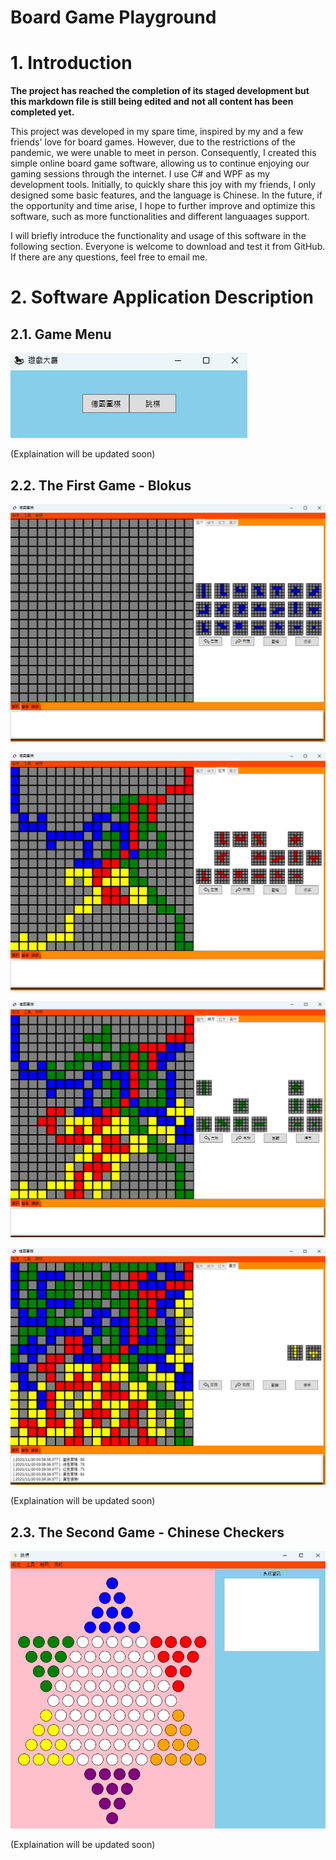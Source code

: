 # Board Game Playground

# 1. Introduction

**The project has reached the completion of its staged development but this markdown file is still being edited and not all content has been completed yet.**

This project was developed in my spare time, inspired by my and a few friends' love for board games. However, due to the restrictions of the pandemic, we were unable to meet in person. Consequently, I created this simple online board game software, allowing us to continue enjoying our gaming sessions through the internet. I use C# and WPF as my development tools. Initially, to quickly share this joy with my friends, I only designed some basic features, and the language is Chinese. In the future, if the opportunity and time arise, I hope to further improve and optimize this software, such as more functionalities and different languaages support.

I will briefly introduce the functionality and usage of this software in the following section. Everyone is welcome to download and test it from GitHub. If there are any questions, feel free to email me.

# 2. Software Application Description

## 2.1. Game Menu

![Image Error](./Other/Image/image_01.png)

(Explaination will be updated soon)

## 2.2. The First Game - Blokus

![Image Error](./Other/Image/image_02.png)

![Image Error](./Other/Image/image_03.png)

![Image Error](./Other/Image/image_04.png)

![Image Error](./Other/Image/image_05.png)

(Explaination will be updated soon)

## 2.3. The Second Game - Chinese Checkers

![Image Error](./Other/Image/image_06.png)

(Explaination will be updated soon)

